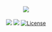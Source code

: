 <div align="center">

# [![](https://cdn.jsdelivr.net/gh/baptiste313/azlinux/v1/images/9362274/raw.webp)](https://azlinux.fr/)

[![](https://img.shields.io/website.svg?down_color=red&down_message=down&up_color=green&up_message=up&url=https://azlinux.fr&style=for-the-badge)](https://baptecraft.ovh/)
[![](https://img.shields.io/discord/935805859840290876?color=5865F2&label=discord&style=for-the-badge)](https://discord.gg/a7fFfg2j2k)
[![License](https://img.shields.io/github/license/baptiste313/azlinux?style=for-the-badge)](https://unlicense.org/)

</div>
